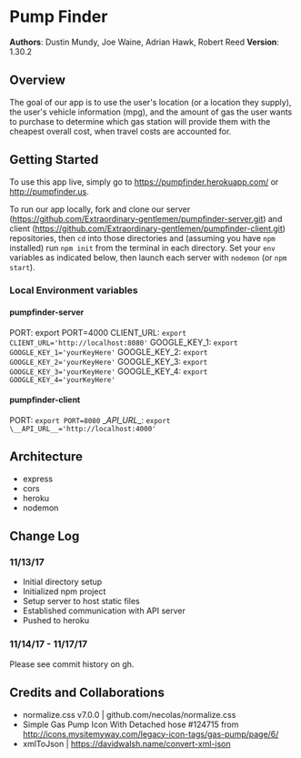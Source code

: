 # Pump Finder

**Authors**: Dustin Mundy, Joe Waine, Adrian Hawk, Robert Reed
**Version**: 1.30.2

## Overview
The goal of our app is to use the user's location (or a location they supply), the user's vehicle information (mpg), and the amount of gas the user wants to purchase to determine which gas station will provide them with the cheapest overall cost, when travel costs are accounted for.

## Getting Started
To use this app live, simply go to https://pumpfinder.herokuapp.com/ or http://pumpfinder.us.

To run our app locally, fork and clone our server (https://github.com/Extraordinary-gentlemen/pumpfinder-server.git) and client (https://github.com/Extraordinary-gentlemen/pumpfinder-client.git) repositories, then `cd` into those directories and (assuming you have `npm` installed) run `npm init` from the terminal in each directory. Set your `env` variables as indicated below, then launch each server with `nodemon` (or `npm start`).

### Local Environment variables
#### pumpfinder-server
PORT:	export PORT=4000
CLIENT_URL: `export CLIENT_URL='http://localhost:8080'`
GOOGLE_KEY_1: `export GOOGLE_KEY_1='yourKeyHere'`
GOOGLE_KEY_2: `export GOOGLE_KEY_2='yourKeyHere'`
GOOGLE_KEY_3: `export GOOGLE_KEY_3='yourKeyHere'`
GOOGLE_KEY_4: `export GOOGLE_KEY_4='yourKeyHere'`

#### pumpfinder-client
PORT: `export PORT=8080`
\__API_URL__: `export \__API_URL__='http://localhost:4000'`

## Architecture
- express
- cors
- heroku
- nodemon


## Change Log
### 11/13/17
- Initial directory setup
- Initialized npm project
- Setup server to host static files
- Established communication with API server
- Pushed to heroku

### 11/14/17 - 11/17/17
Please see commit history on gh.


## Credits and Collaborations
- normalize.css v7.0.0 | github.com/necolas/normalize.css
- Simple Gas Pump Icon With Detached hose #124715 from http://icons.mysitemyway.com/legacy-icon-tags/gas-pump/page/6/
- xmlToJson | https://davidwalsh.name/convert-xml-json
